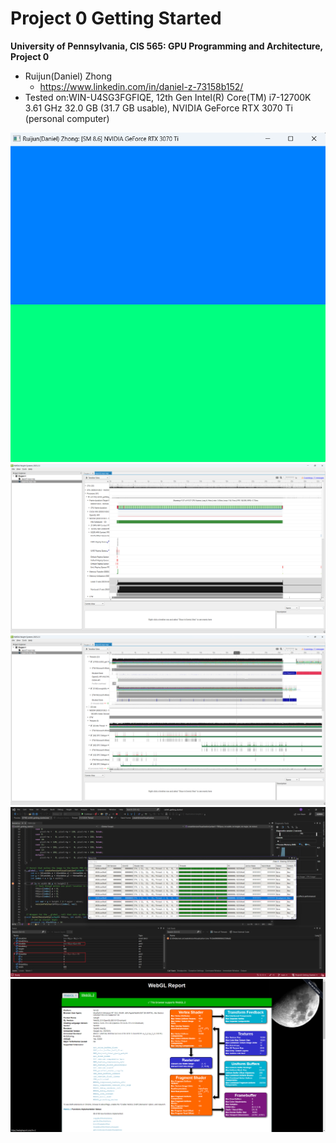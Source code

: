 Project 0 Getting Started
====================

**University of Pennsylvania, CIS 565: GPU Programming and Architecture, Project 0**

* Ruijun(Daniel) Zhong
    * https://www.linkedin.com/in/daniel-z-73158b152/
* Tested on:WIN-U4SG3FGFIQE, 12th Gen Intel(R) Core(TM) i7-12700K 3.61 GHz 32.0 GB (31.7 GB usable), NVIDIA GeForce RTX 3070 Ti (personal computer)

![3.1.1](images/3.1.1.png)
![3.1.2](images/3.1.2.png)
![3.1.2](images/3.1.2(2).png)
![3.1.3](images/3.1.3.png)
![3.2](images/3.2.png)